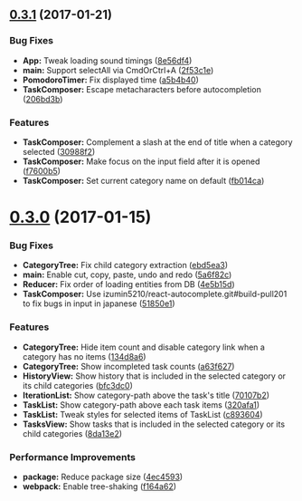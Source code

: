 <a name="0.3.1"></a>
## [0.3.1](https://github.com/izumin5210/tomatone/compare/v0.3.0...v0.3.1) (2017-01-21)


### Bug Fixes

* **App:** Tweak loading sound timings ([8e56df4](https://github.com/izumin5210/tomatone/commit/8e56df4))
* **main:** Support selectAll via CmdOrCtrl+A ([2f53c1e](https://github.com/izumin5210/tomatone/commit/2f53c1e))
* **PomodoroTimer:** Fix displayed time ([a5b4b40](https://github.com/izumin5210/tomatone/commit/a5b4b40))
* **TaskComposer:** Escape metacharacters before autocompletion ([206bd3b](https://github.com/izumin5210/tomatone/commit/206bd3b))


### Features

* **TaskComposer:** Complement a slash at the end of title when a category selected ([30988f2](https://github.com/izumin5210/tomatone/commit/30988f2))
* **TaskComposer:** Make focus on the input field after it is opened ([f7600b5](https://github.com/izumin5210/tomatone/commit/f7600b5))
* **TaskComposer:** Set current category name on default ([fb014ca](https://github.com/izumin5210/tomatone/commit/fb014ca))



<a name="0.3.0"></a>
# [0.3.0](https://github.com/izumin5210/tomatone/compare/v0.2.0...v0.3.0) (2017-01-15)


### Bug Fixes

* **CategoryTree:** Fix child category extraction ([ebd5ea3](https://github.com/izumin5210/tomatone/commit/ebd5ea3))
* **main:** Enable cut, copy, paste, undo and redo ([5a6f82c](https://github.com/izumin5210/tomatone/commit/5a6f82c))
* **Reducer:** Fix order of loading entities from DB ([4e5b15d](https://github.com/izumin5210/tomatone/commit/4e5b15d))
* **TaskComposer:** Use izumin5210/react-autocomplete.git#build-pull201 to fix bugs in input in japanese ([51850e1](https://github.com/izumin5210/tomatone/commit/51850e1))


### Features

* **CategoryTree:** Hide item count and disable category link when a category has no items ([134d8a6](https://github.com/izumin5210/tomatone/commit/134d8a6))
* **CategoryTree:** Show incompleted task counts ([a63f627](https://github.com/izumin5210/tomatone/commit/a63f627))
* **HistoryView:** Show history that is included in the selected category or its child categories ([bfc3dc0](https://github.com/izumin5210/tomatone/commit/bfc3dc0))
* **IterationList:** Show category-path above the task's title ([70107b2](https://github.com/izumin5210/tomatone/commit/70107b2))
* **TaskList:** Show category-path above each task items ([320afa1](https://github.com/izumin5210/tomatone/commit/320afa1))
* **TaskList:** Tweak styles for selected items of TaskList ([c893604](https://github.com/izumin5210/tomatone/commit/c893604))
* **TasksView:** Show tasks that is included in the selected category or its child categories ([8da13e2](https://github.com/izumin5210/tomatone/commit/8da13e2))


### Performance Improvements

* **package:** Reduce package size ([4ec4593](https://github.com/izumin5210/tomatone/commit/4ec4593))
* **webpack:** Enable tree-shaking ([f164a62](https://github.com/izumin5210/tomatone/commit/f164a62))



